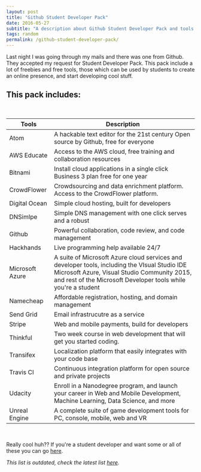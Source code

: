 ```yaml
---
layout: post
title: "Github Student Developer Pack"
date: 2016-05-27
subtitle: "A description about Github Student Developer Pack and tools which comes with it."
tags: random
permalink: /github-student-developer-pack/
---
```

Last night I was going through my mails and there was one from Github. They accepted my request for Student Developer Pack. This pack include a lot of freebies and free tools, those which can be used by students to create an online presence, and start developing cool stuff.

## This pack includes:

<br />

<div class="table-responsive">
	<table class="table">
		<thead>
			<tr>
				<th>Tools</th>
				<th>Description</th>
			</tr>
		</thead>
		<tbody>
			<tr>
				<td>Atom</td>
				<td>
					A hackable text editor for the 21st century Open source by Github,
					free for everyone
				</td>
			</tr>
			<tr>
				<td>AWS Educate</td>
				<td>
					Access to the AWS cloud, free training and collaboration resources
				</td>
			</tr>
			<tr>
				<td>Bitnami</td>
				<td>
					Install cloud applications in a single click Business 3 plan free for
					one year
				</td>
			</tr>
			<tr>
				<td>CrowdFlower</td>
				<td>
					Crowdsourcing and data enrichment platform.<br />
					Access to the CrowdFlower platform.
				</td>
			</tr>
			<tr>
				<td>Digital Ocean</td>
				<td>
					Simple cloud hosting, built for developers
				</td>
			</tr>
			<tr>
				<td>DNSimlpe</td>
				<td>
					Simple DNS management with one click serves and a robust
				</td>
			</tr>
			<tr>
				<td>Github</td>
				<td>
					Powerful collaboration, code review, and code management
				</td>
			</tr>
			<tr>
				<td>Hackhands</td>
				<td>
					Live programming help available 24/7
				</td>
			</tr>
			<tr>
				<td>Microsoft Azure</td>
				<td>
					A suite of Microsoft Azure cloud services and developer tools,
					including the VIsual Studio IDE Microsoft Azure, Visual Studio
					Community 2015, and rest of the Microsoft Developer tools while you're
					a student
				</td>
			</tr>
			<tr>
				<td>Namecheap</td>
				<td>
					Affordable registration, hosting, and domain management
				</td>
			</tr>
			<tr>
				<td>Send Grid</td>
				<td>
					Email infrastrucutre as a service
				</td>
			</tr>
			<tr>
				<td>Stripe</td>
				<td>
					Web and mobile payments, build for developers
				</td>
			</tr>
			<tr>
				<td>Thinkful</td>
				<td>
					Two week course in web development that will get you started coding.
				</td>
			</tr>
			<tr>
				<td>Transifex</td>
				<td>
					Localization platform that easily integrates with your code base
				</td>
			</tr>
			<tr>
				<td>Travis CI</td>
				<td>
					Continuous integration platform for open source and private projects
				</td>
			</tr>
			<tr>
				<td>Udacity</td>
				<td>
					Enroll in a Nanodegree program, and launch your career in Web and
					Mobile Development, Machine Learning, Data Science, and more
				</td>
			</tr>
			<tr>
				<td>Unreal Engine</td>
				<td>
					A complete suite of game development tools for PC, console, mobile,
					web and VR
				</td>
			</tr>
		</tbody>
	</table>
</div>

<br />

Really cool huh?? If you're a student developer and want some or all of these you can go [here](https://education.github.com).

*This list is outdated, check the latest list [here](https://education.github.com/pack).*
